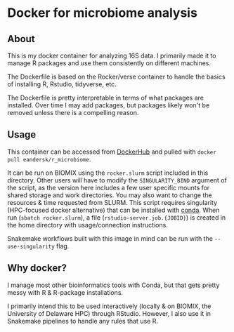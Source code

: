 # Docker for microbiome analysis

## About
This is my docker container for analyzing 16S data. I primarily made it to manage R packages and use them consistently on different machines.

The Dockerfile is based on the Rocker/verse container to handle the basics of installing R, Rstudio, tidyverse, etc. 

The Dockerfile is pretty interpretable in terms of what packages are installed. Over time I may add packages, but packages likely won't be removed unless there is a compelling reason.

## Usage
This container can be accessed from [DockerHub](https://hub.docker.com/r/eandersk/r_microbiome) and pulled with `docker pull eandersk/r_microbiome`.

It can be run on BIOMIX using the `rocker.slurm` script included in this directory. Other users will have to modify the `SINGULARITY_BIND` argument of the script, as the version here includes a few user specific mounts for shared storage and work directories. You may also want to change the resources & time requested from SLURM. This script requires singularity (HPC-focused docker alternative) that can be installed with [conda](https://anaconda.org/conda-forge/singularity). When run (`sbatch rocker.slurm`), a file (`rstudio-server.job.{JOBID}`) is created in the home directory with usage/connection instructions.

Snakemake workflows built with this image in mind can be run with the `--use-singularity` flag.

## Why docker?
I manage most other bioinformatics tools with Conda, but that gets pretty messy with R & R-package installations.

I primarily intend this to be used interactively (locally & on BIOMIX, the University of Delaware HPC) through RStudio. However, I also use it in Snakemake pipelines to handle any rules that use R.